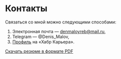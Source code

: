 # Контакты

Связаться со мной можно следующими способами:

1. Электронная почта — denmaloyreb@mail.ru,
2. Telegram — @Denis_Malov,
3. [Профиль](https://career.habr.com/d-rebenok) на «Хабр Карьера».

<a href="https://github.com/denmaloyreb/portfolio/raw/main/Rebenok_D_V.pdf" download>Скачать резюме в формате PDF</a>

